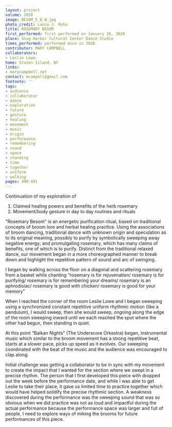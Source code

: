 ```yaml
---
layout: project
volume: 2020
image: BESOM_5_B_W.jpg
photo_credit: Lance J. Reha
title: ROSEMARY BESOM
first_performed: first performed on January 26, 2020
place: Snug Harbor Cultural Center Dance Studio
times_performed: performed once in 2020
contributor: MARY CAMPBELL
collaborators:
- Leslie Lowe
home: Staten Island, NY
links:
- marycampbell.net
contact: mcampbll@gmail.com
footnote: ''
tags:
- audience
- collaborator
- dance
- exploration
- future
- gesture
- healing
- movement
- music
- origin
- performance
- remembering
- sound
- space
- standing
- time
- together
- uniform
- walking
pages: 490-491
---
```



Continuation of my exploration of 
1. Claimed healing powers and benefits of the herb rosemary 
2. Movement/body gesture in day to day routines and rituals

"Rosemary Besom" is an energetic purification ritual, based on traditional concepts of broom lore and herbal healing practice. Using the associations of broom dancing, traditional dance with unknown origin and speculation as to its original meaning, possibly to purify by symbolically sweeping away negative energy; and promulgating rosemary, which has many claims of benefits, one of which is to purify. Distinct from the traditional relaxed dance, our movement began in a more choreographed manner to break down and highlight the repetitive pattern of sound and arc of swinging.

I began by walking across the floor on a diagonal and scattering rosemary from a basket while chanting “rosemary is for rejuvenation/ rosemary is for purifying/ rosemary is for remembering your dreams/ rosemary is an aphrodisiac/ rosemary is good with chicken/ rosemary is good for your memory”

When I reached the corner of the room Leslie Lowe and I began sweeping using a synchronized constant repetitive uniform rhythmic motion (like a pendulum), I would sweep, then she would sweep, ongoing along the edge of the room sweeping inward until we each reached the spot where the other had begun, then standing in quiet. 

At this point “Balkan Nights” (The Underscore Orkestra) began, instrumental music which similar to the broom movement has a strong repetitive beat, starts at a slower pace, picks up speed as it evolves. Our sweeping coordinated with the beat of the music and the audience was encouraged to clap along. 

Initial challenge was getting a collaborator to be in sync with my movement to create the impact that I wanted for the section where we swept in a precise rhythm. The person that I first developed this piece with dropped out the week before the performance date, and while I was able to get Leslie to take their place, it gave us limited time to practice together which would have helped solidify the precise rhythmic section. A weakness discovered during the performance was the sweeping sound that was so obvious when we did practice was not as loud and impactful during the actual performance because the performance space was larger and full of people, I need to explore ways of miking the brooms for future performances of this piece.
